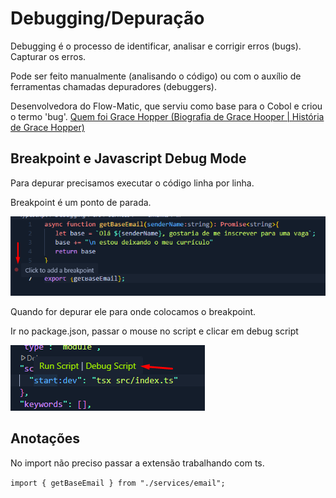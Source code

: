 # Debugging/Depuração

Debugging é o processo de identificar, analisar e corrigir erros (bugs). Capturar os erros.

Pode ser feito manualmente (analisando o código) ou com o auxílio de ferramentas chamadas depuradores (debuggers).

Desenvolvedora do Flow-Matic, que serviu como base para o Cobol e criou o termo 'bug'.
[Quem foi Grace Hopper (Biografia de Grace Hooper | História de Grace Hopper)](https://www.youtube.com/watch?v=5VKjvJDbAxI)

## Breakpoint e Javascript Debug Mode

Para depurar precisamos executar o código linha por linha.

Breakpoint é um ponto de parada.

![breakpoint](./breakpoint.png)

Quando for depurar ele para onde colocamos o breakpoint.

Ir no package.json, passar o mouse no script e clicar em debug script

![breakpoint](./debugterminal.png)

## Anotações

No import não preciso passar a extensão trabalhando com ts.

`import { getBaseEmail } from "./services/email";`

